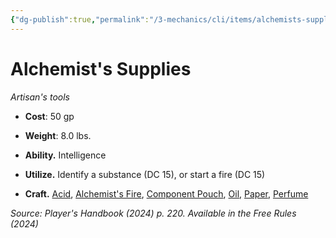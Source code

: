 ```yaml
---
{"dg-publish":true,"permalink":"/3-mechanics/cli/items/alchemists-supplies-xphb/","tags":["ttrpg-cli/compendium/src/5e/xphb","ttrpg-cli/item/gear/artisans-tools","ttrpg-cli/item/rarity/none"],"noteIcon":""}
---
```


# Alchemist's Supplies
*Artisan's tools*  


- **Cost**: 50 gp
- **Weight**: 8.0 lbs.

- **Ability.** Intelligence  
- **Utilize.** Identify a substance (DC 15), or start a fire (DC 15)  
- **Craft.** [Acid](3-Mechanics/CLI/items/acid-xphb.md), [Alchemist's Fire](3-Mechanics/CLI/items/alchemists-fire-xphb.md), [Component Pouch](3-Mechanics/CLI/items/component-pouch-xphb.md), [Oil](3-Mechanics/CLI/items/oil-xphb.md), [Paper](3-Mechanics/CLI/items/paper-xphb.md), [Perfume](3-Mechanics/CLI/items/perfume-xphb.md)  

*Source: Player's Handbook (2024) p. 220. Available in the Free Rules (2024)*